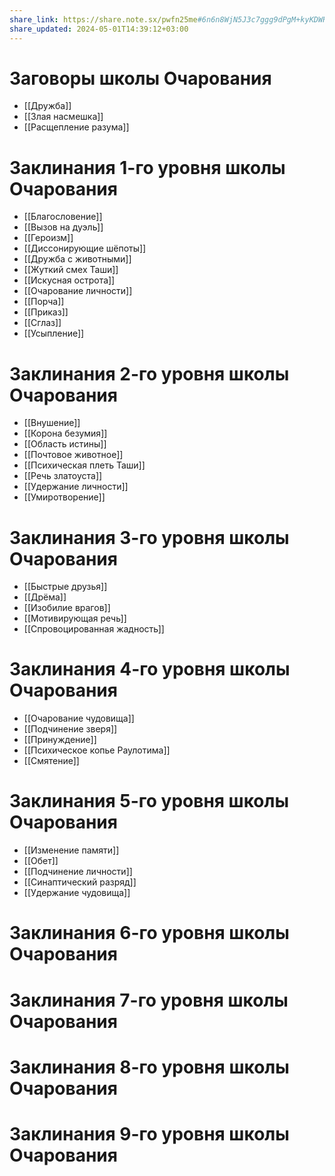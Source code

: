 ```yaml
---
share_link: https://share.note.sx/pwfn25me#6n6n8WjN5J3c7ggg9dPgM+kyKDWRodAEnZhcQFBmUjw
share_updated: 2024-05-01T14:39:12+03:00
---
```

# Заговоры школы Очарования
- [[Дружба]]
- [[Злая насмешка]]
- [[Расщепление разума]]
# Заклинания 1-го уровня школы Очарования
- [[Благословение]]
- [[Вызов на дуэль]]
- [[Героизм]]
- [[Диссонирующие шёпоты]]
- [[Дружба с животными]]
- [[Жуткий смех Таши]]
- [[Искусная острота]]
- [[Очарование личности]]
- [[Порча]]
- [[Приказ]]
- [[Сглаз]]
- [[Усыпление]]
# Заклинания 2-го уровня школы Очарования
- [[Внушение]]
- [[Корона безумия]]
- [[Область истины]]
- [[Почтовое животное]]
- [[Психическая плеть Таши]]
- [[Речь златоуста]]
- [[Удержание личности]]
- [[Умиротворение]]
# Заклинания 3-го уровня школы Очарования
- [[Быстрые друзья]]
- [[Дрёма]]
- [[Изобилие врагов]]
- [[Мотивирующая речь]]
- [[Спровоцированная жадность]]
# Заклинания 4-го уровня школы Очарования
- [[Очарование чудовища]]
- [[Подчинение зверя]]
- [[Принуждение]]
- [[Психическое копье Раулотима]]
- [[Смятение]]
# Заклинания 5-го уровня школы Очарования
- [[Изменение памяти]]
- [[Обет]]
- [[Подчинение личности]]
- [[Синаптический разряд]]
- [[Удержание чудовища]]
# Заклинания 6-го уровня школы Очарования
# Заклинания 7-го уровня школы Очарования
# Заклинания 8-го уровня школы Очарования
# Заклинания 9-го уровня школы Очарования
